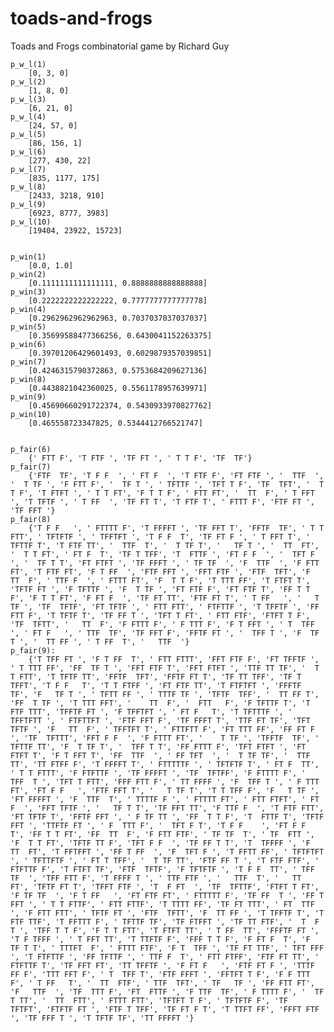 # toads-and-frogs
Toads and Frogs combinatorial game by Richard Guy

    p_w_l(1)
        [0, 3, 0]
    p_w_l(2)
        [1, 8, 0]
    p_w_l(3)
        [6, 21, 0]
    p_w_l(4)
        [24, 57, 0]
    p_w_l(5)
        [86, 156, 1]
    p_w_l(6)
        [277, 430, 22]
    p_w_l(7)
        [835, 1177, 175]
    p_w_l(8)
        [2433, 3218, 910]
    p_w_l(9)
        [6923, 8777, 3983]
    p_w_l(10)
        [19404, 23922, 15723]


    p_win(1)
        [0.0, 1.0]
    p_win(2)
        [0.1111111111111111, 0.8888888888888888]
    p_win(3)
        [0.2222222222222222, 0.7777777777777778]
    p_win(4)
        [0.2962962962962963, 0.7037037037037037]
    p_win(5)
        [0.35699588477366256, 0.6430041152263375]
    p_win(6)
        [0.39701206429601493, 0.6029879357039851]
    p_win(7)
        [0.4246315790372863, 0.5753684209627136]
    p_win(8)
        [0.4438821042360025, 0.5561178957639971]
    p_win(9)
        [0.45690660291722374, 0.5430933970827762]
    p_win(10)
        [0.465558723347825, 0.5344412766521747]


    p_fair(6)
        {' FTT F', 'T FTF ', 'TF FT ', ' T T F', 'TF  TF'}
    p_fair(7)
        {'FTF  TF', 'T F F  ', ' FT F  ', 'T FTF F', 'FT FTF ', '  TTF  ', '  T TF ', 'F FTT F', '  TF T ', ' TFTTF ', 'TFT T F', 'TF  TFT', '  T T F', 'T FTFT ', ' T T FT', 'F T T F', ' FTT FT', '  TT  F', ' T FFT ', 'T TFTF ', ' T FF  ', 'TF FT T', 'T FTF T', ' FTTT F', 'FTF FT ', 'TF FFT '}
    p_fair(8)
        {'T F F   ', ' FTTTT F', 'T FFFFT ', 'TF FFT T', 'FFTF  TF', ' T T FTT', ' TFTFTF ', ' TFFTFT ', 'T F F  T', 'TF FT F ', ' T FFT T', ' TFTTF T', 'T FTF TT', '  TTF  T', '  T TF T', '   TF T ', '  TT  FT', '  T T FT', ' FT F  T', 'TF T TFF', 'T  FTTF ', 'FT F F  ', '  TFT F ', '  TF T T', 'FT FTFT ', 'TF FFFT ', ' TF TF  ', 'F  TTF  ', 'F FTT FT', 'T FTF FT', 'F T FF  ', 'FTF FFT ', 'FFT FTF ', 'FTF  TFT', 'F  TT  F', ' TTF F  ', ' FTTT FT', 'F  T T F', 'T TTT FF', 'T FTFT T', 'TFTF FT ', 'F TFTTF ', 'F  T TF ', 'FT FTF F', 'FT FTF T', 'FF T T F', 'F T T FT', 'F FT F  ', 'TF FT TT', 'FTF FT T', ' T FF   ', '   T TF ', 'TF  TFTF', 'FT TFTF ', ' FTT FTT', ' FTFTTF ', 'T TFFTF ', 'FF FTT F', 'T TFTF T', 'TF FF T ', 'TFT T FT', ' FTT FTF', 'FTFT T F', 'TF  TFTT', '   TT  F', 'F FTTT F', ' F TTT F', 'F T FFT ', ' T  TFF ', ' FT F   ', ' TTF  TF', 'TF FFT F', 'FFTF FT ', '  TFF T ', 'F  TF T ', '  TT FF ', ' T FF  T', '   TTF  '}
    p_fair(9):
        {'T TFF FT ', 'F T FF  T', ' FTT FTTT', 'FFT FTF F', 'FT TFFTF ', ' T TTT FF', 'FF  TF T ', 'FFT FTF T', 'FFT FTFT ', 'TTF TT TF', '  T T FTT', 'T TFTF TT', 'FFTF  TFT', 'FFTF FT T', 'TF TT TFF', 'TF T TFFT', 'T F F   T', 'T T FTFF ', 'FT FTF TT', 'T FTFTFT ', 'FFFTF  TF', 'F   TF T ', ' TFTT FF ', ' TTTF TF ', 'TFTF  TFF', '  TT FF T', 'FF  T TF ', 'T TTT FFT', '    TT  F', '  FTT   F', 'F TFTTF T', 'T FTF TTT', 'TFFTF FT ', 'F TFFTFT ', ' FT F   T', 'T TFTTTF ', ' TFFTFTT ', ' FTFTTFT ', 'FTF FFT F', 'TF FFFT T', 'TTF FT TF', 'TFT TFTF ', 'F   TT  F', ' TFFTFT T', ' FTTFTT F', 'FT TTT FF', 'FF FT F  ', 'TF  TFTTT', 'FFT F F  ', 'F FTTT FT', '    T TF ', 'TFFTF  TF', ' TFTTF TT', 'F  T TF T', '  TFF T T', 'FF FTTT F', 'TFT FTFT ', 'FT FTFT T', 'F T FFT T', 'FF  TTF  ', ' FF TFT  ', '  T TF TF', '  TTF  TT', 'TT FTFF F', 'T FFFFT T', ' FTTTTTF ', ' TFTFTF T', ' FT F  TT', ' T T FTTT', 'F FTFTTF ', 'TF FFFFT ', 'TF  TFTFF', 'F FTTTT F', '  TFF  T ', 'TFT T FTT', 'FFF FTT F', ' TT FFFF ', 'F  TFF T ', ' F TTT FT', 'FT F F   ', 'FTF FFT T', '   T TF T', 'T T TFF F', 'F   T TF ', 'FT FFFFT ', 'F  TTF  T', ' TTTTF F ', ' FTTTT FT', ' FTT FTFT', ' FT   F  ', 'FFT TFTF ', '   TF T T', 'TF FFT TT', 'F TTF F  ', 'T FTF FTT', 'FT TFTF T', 'FFTF FFT ', ' F TF TT ', 'FF  T T F', 'T  FTTF T', 'TFTF FFT ', 'TTFTF FT ', ' F  TTT F', '  TFT F T', 'T F F    ', 'FT F F  T', 'FF T T FT', 'FF  TT  F', 'F FTT FTF', ' TF TF  T', ' TF  FTT ', 'F  T T FT', 'TFTF TT F', 'TFT F F  ', 'TF FF T T', 'T  TFFFF ', 'F  TT  FT', 'T FFTFFT ', 'FF T FF  ', 'F  TFT F ', 'T FFTT FF', ' TFTFTFT ', ' TFTTFTF ', ' FT T TFF', '  T TF TT', 'FTF FF T ', 'T FTF FTF', ' FTFTTF F', 'T FTFT TF', 'FTF  TFTF', 'F TFTFTF ', 'T F F  TT', ' TFF TF  ', 'TFF FTT F', 'T FFFF T ', ' TTF FTF ', '   TTF  T', '   TT  FT', 'TFTF FT T', 'TFFT FTF ', 'T  F FT  ', 'TF  TFTTF', 'FTFT T FT', 'F TF TF  ', 'F T FF   ', 'FT FTF FT', ' FTTTTT F', 'TF FF  T ', 'FF T FFT ', ' T T FTTF', ' FTT FTTF', 'T TTTT FF', 'TF FT TTT', ' FT  TTF ', 'F FTT FTT', ' TFTF FT ', 'FTF  TFTT', 'F  TT FF ', 'T TFFTF T', 'T FTF TTF', 'T FFTTT F', ' TFTTF TF', 'TF FTFFT ', 'TF TT FTF', '  T  F T ', 'TFF T T F', 'F T T FTT', 'T FTFT TT', ' T FF  TT', 'FFFTF FT ', 'T F TFFF ', ' T FFT TT', 'T TTFTF F', 'FFF T T F', 'F FT F  T', 'F  TF T T', ' TTTFT  F', ' FTTT FTF', 'F T  TFF ', 'TF FT TTF', ' TFT FFF ', 'T FTFTTF ', 'FF TFTTF ', ' TTF F  T', ' FTT FTFF', 'FTF FT TT', ' FTFTTF T', 'TF FFT FT', 'TT TFFTF ', 'F FT F   ', 'FTF FT F ', 'TTTF FF F', 'TTT FFT F', ' T  TFF T', 'FTF FFFT ', 'FFTFT T F', 'F F TTT F', ' T FF   T', '  TT  FTF', ' TTF  TFT', ' TF   TF ', 'FF FTT FT', 'F   TTF  ', 'TF  TTT F', 'FT  FTTF ', 'F TTF  TF', ' F TTTT F', '  TF T TT', '  TT  FTT', ' FTTT FTT', 'TFTFT T F', ' TFTFTF F', 'TF  TFTFT', 'FTFTF FT ', 'FTF T TFF', 'TF FT F T', 'T TTFT FF', 'FFFT FTF ', 'TF FFF T ', 'T TFTF TF', 'TT FFFFT '}
